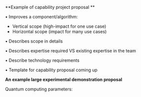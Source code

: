 **Example of capability project proposal
**

• Improves a component/algorithm:
- Vertical scope (high-impact for one use case)
- Horizontal scope (impact for many use cases)

• Describes scope in details

• Describes expertise required VS existing expertise in the team

• Describe technology requirements

• Template for capability proposal coming up

**An example large experimental demonstration proposal**

Quantum computing parameters:
